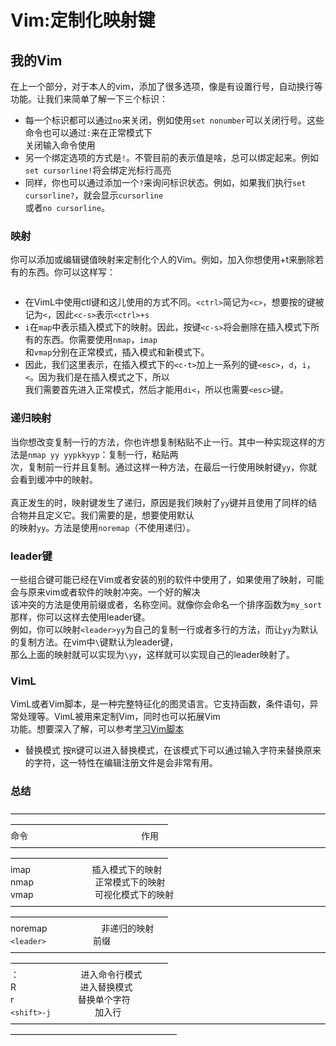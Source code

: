 # Vim:定制化映射键

## 我的Vim
在上一个部分，对于本人的vim，添加了很多选项，像是有设置行号，自动换行等功能。让我们来简单了解一下三个标识：<br>
* 每一个标识都可以通过`no`来关闭，例如使用`set nonumber`可以关闭行号。这些命令也可以通过`:`来在正常模式下<br>
  关闭输入命令使用<br>
* 另一个绑定选项的方式是`!`。不管目前的表示值是啥，总可以绑定起来。例如`set cursorline!`将会绑定光标行高亮<br>
* 同样，你也可以通过添加一个`?`来询问标识状态。例如，如果我们执行`set cursorline?`，就会显示`cursorline`<br>
  或者`no cursorline`。
  
### 映射
你可以添加或编辑键值映射来定制化个人的Vim。例如，加入你想使用<ctrl>+t来删除若有的东西。你可以这样写：<br>
``` imap <c-t> <esc>di<
```
* 在VimL中使用ctl键和这儿使用的方式不同。`<ctrl>`简记为`<c>`，想要按的键被记为`<`，因此`<c-s>`表示`<ctrl>+s`<br>
* `i`在`map`中表示插入模式下的映射。因此，按键`<c-s>`将会删除在插入模式下所有的东西。你需要使用`nmap`，`imap`<br>
  和`vmap`分别在正常模式，插入模式和新模式下。
* 因此，我们这里表示，在插入模式下的`<c-t>`加上一系列的键`<esc>`，`d`，`i`，`<`。因为我们是在插入模式之下，所以<br>
  我们需要首先进入正常模式，然后才能用`di<`，所以也需要`<esc>`键。
  
### 递归映射
当你想改变复制一行的方法，你也许想复制粘贴不止一行。其中一种实现这样的方法是`nmap yy yypkkyyp`：复制一行，粘贴两<br>
次，复制前一行并且复制。通过这样一种方法，在最后一行使用映射键`yy`，你就会看到缓冲中的映射。<br>
<br>
真正发生的时，映射键发生了递归，原因是我们映射了`yy`键并且使用了同样的结合物并且定义它。我们需要的是，想要使用默认<br>
的映射`yy`。方法是使用`noremap`（不使用递归）。

### leader键
一些组合键可能已经在Vim或者安装的别的软件中使用了，如果使用了映射，可能会与原来vim或者软件的映射冲突。一个好的解决<br>
该冲突的方法是使用前缀或者，名称空间。就像你会命名一个排序函数为`my_sort`那样，你可以这样去使用leader键。<br>
例如，你可以映射`<leader>yy`为自己的复制一行或者多行的方法，而让`yy`为默认的复制方法。在vim中`\`键默认为leader键，<br>
那么上面的映射就可以实现为`\yy`，这样就可以实现自己的leader映射了。

### VimL
VimL或者Vim脚本，是一种完整特征化的图灵语言。它支持函数，条件语句，异常处理等。VimL被用来定制Vim，同时也可以拓展Vim<br>
功能。想要深入了解，可以参考[学习Vim脚本](http://learnvimscriptthehardway.stevelosh.com/)

* 替换模式
按`R`键可以进入替换模式，在该模式下可以通过输入字符来替换原来的字符，这一特性在编辑注册文件是会非常有用。

### 总结
——————————————————————————————————————————————————————<br>
命令                                              作用<br>
——————————————————————————————————————————————————————<br>
imap                         插入模式下的映射<br>
nmap                         正常模式下的映射<br>
vmap                         可视化模式下的映射<br>
——————————————————————————————————————————————————————<br>
noremap                      非递归的映射<br>
`<leader>`                   前缀<br>
——————————————————————————————————————————————————————<br>
：                           进入命令行模式<br>
R                            进入替换模式<br>
r                            替换单个字符<br>
`<shift>-j`                  加入行<br>
———————————————————————————————————————————————————————

